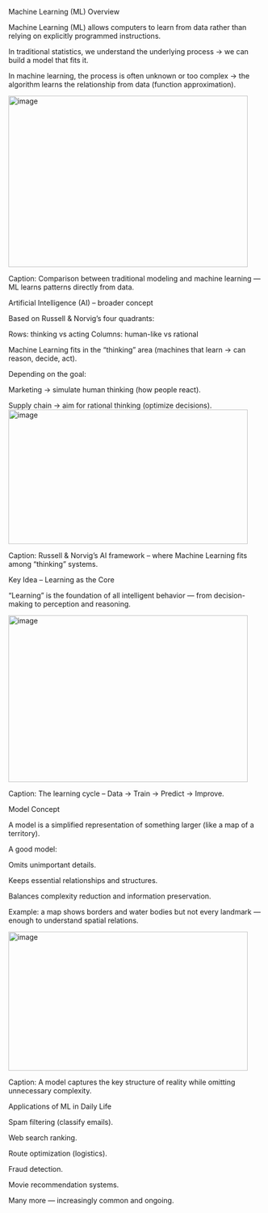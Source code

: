 Machine Learning (ML) Overview

Machine Learning (ML) allows computers to learn from data rather than relying on explicitly programmed instructions.

In traditional statistics, we understand the underlying process → we can build a model that fits it.

In machine learning, the process is often unknown or too complex → the algorithm learns the relationship from data (function approximation).

<img width="474" height="339" alt="image" src="https://github.com/user-attachments/assets/80b792ee-7674-4120-8df1-eb9d0a2b19bd" />


Caption: Comparison between traditional modeling and machine learning — ML learns patterns directly from data.

Artificial Intelligence (AI) – broader concept

Based on Russell & Norvig’s four quadrants:

Rows: thinking vs acting
Columns: human-like vs rational

Machine Learning fits in the “thinking” area (machines that learn → can reason, decide, act).

Depending on the goal:

Marketing → simulate human thinking (how people react).

Supply chain → aim for rational thinking (optimize decisions).
<img width="474" height="266" alt="image" src="https://github.com/user-attachments/assets/3d8a0843-612b-4779-8003-0e0edfe122de" />

Caption: Russell & Norvig’s AI framework – where Machine Learning fits among “thinking” systems.

Key Idea – Learning as the Core

“Learning” is the foundation of all intelligent behavior — from decision-making to perception and reasoning.

<img width="474" height="330" alt="image" src="https://github.com/user-attachments/assets/b737f531-11f8-4bba-8195-2d1a78c8b1e5" />


Caption: The learning cycle – Data → Train → Predict → Improve.

Model Concept

A model is a simplified representation of something larger (like a map of a territory).

A good model:

Omits unimportant details.

Keeps essential relationships and structures.

Balances complexity reduction and information preservation.

Example: a map shows borders and water bodies but not every landmark — enough to understand spatial relations.

<img width="474" height="275" alt="image" src="https://github.com/user-attachments/assets/d43eb2f8-1826-4414-8f49-bd07a18b7b17" />


Caption: A model captures the key structure of reality while omitting unnecessary complexity.

Applications of ML in Daily Life

Spam filtering (classify emails).

Web search ranking.

Route optimization (logistics).

Fraud detection.

Movie recommendation systems.

Many more — increasingly common and ongoing.
